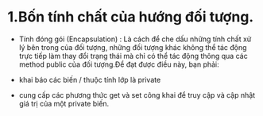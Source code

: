 # 1.Bốn tính chất của hướng đối tượng.
- Tính đóng gói (Encapsulation) : Là cách để che dấu những tính chất xử lý bên trong của đối tượng, những đối tượng khác không thể tác động trực tiếp làm thay đổi trạng thái mà chỉ có thể tác động thông qua các method public của đối tượng.Để đạt được điều này, bạn phải:

- khai báo các biến / thuộc tính lớp là private 
- cung cấp các phương thức get và set công khai để truy cập và cập nhật giá trị của một private biến.

